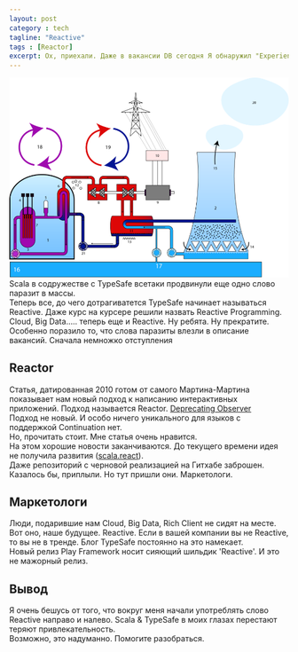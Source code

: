 ```yaml
---
layout: post
category : tech
tagline: "Reactive"
tags : [Reactor]
excerpt: Ох, приехали. Даже в вакансии DB сегодня Я обнаружил "Experience in UI architecture (MVP, reactive programming)"
---
```

![Firefox OS](/images/reactor.png)  
Scala в содружестве с TypeSafe всетаки продвинули еще одно слово паразит в массы.  
Теперь все, до чего дотрагиватется TypeSafe начинает называться Reactive. Даже курс на курсере решили назвать Reactive Programming.
Cloud, Big Data..... теперь еще и Reactive. Ну ребята. Ну прекратите.  
Особенно поразило то, что слова паразиты влезли в описание вакансий. Сначала немножко отступления

## Reactor
Статья, датированная 2010 готом от самого Мартина-Мартина показывает нам новый подход к написанию интерактивных приложений. Подход называется Reactor. [Deprecating Observer](http://lampwww.epfl.ch/~imaier/pub/DeprecatingObserversTR2010.pdf)  
Подход не новый. И особо ничего уникального для языков с поддержкой Continuation нет.  
Но, прочитать стоит. Мне статья очень нравится.  
На этом хорошие новости заканчиваются. До текущего времени идея не получила развития ([scala.react](http://www.scala-lang.org/old/node/10865.html)).  
Даже репозиторий с черновой реализацией на Гитхабе заброшен. Казалось бы, приплыли. Но тут пришли они. Маркетологи.

## Маркетологи
Люди, подарившие нам Cloud, Big Data, Rich Client не сидят на месте. Вот оно, наше будущее. Reactive. Если в вашей компании вы не Reactive, то вы не в тренде. Блог TypeSafe постоянно на это намекает.  
Новый релиз Play Framework носит сияющий шильдик 'Reactive'. И это не мажорный релиз.

## Вывод
Я очень бешусь от того, что вокруг меня начали употреблять слово Reactive направо и налево. Scala & TypeSafe в моих глазах перестают теряют привлекательность.  
Возможно, это надуманно. Помогите разобраться. 